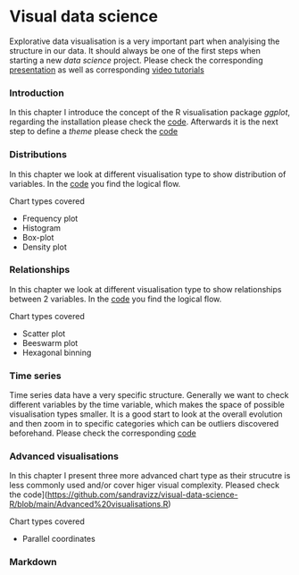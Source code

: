 # Visual data science

Explorative data visualisation is a very important part when analyising the structure in our data. It should always be one of the first steps when starting a new *data science* project. Please check the corresponding [presentation](https://slides.com/sandraviz/rggplot2/embed?style=light) as well as corresponding [video tutorials](https://youtube.com/playlist?list=PL53pYdoYDFiv2PFCiuXR53PZj9bZrZpyp)

### Introduction 

In this chapter I introduce the concept of the R visualisation package *ggplot*, regarding the installation please check the [code](https://github.com/sandravizz/Visual-data-science-R/blob/main/R-%20Installations). Afterwards it is the next step to define a *theme* please check the [code](https://github.com/sandravizz/visual-data-science-R/blob/main/Themes.R) 

### Distributions 

In this chapter we look at different visualisation type to show distribution of variables. In the [code](https://github.com/sandravizz/Visual-data-science-R/blob/main/R-%20Distributions) you find the logical flow. 

Chart types covered

- Frequency plot 
- Histogram 
- Box-plot
- Density plot

### Relationships 

In this chapter we look at different visualisation type to show relationships between 2 variables. In the [code](https://github.com/sandravizz/Visual-data-science-R/blob/main/R-%20Explorative%20analysis) you find the logical flow. 

Chart types covered

- Scatter plot 
- Beeswarm plot 
- Hexagonal binning

### Time series 

Time series data have a very specific structure. Generally we want to check different variables by the time variable, which makes the space of possible visualisation types smaller. It is a good start to look at the overall evolution and then zoom in to specific categories which can be outliers discovered beforehand. Please check the corresponding [code](https://github.com/sandravizz/visual-data-science-R/blob/main/Time%20series.R) 

### Advanced visualisations 

In this chapter I present three more advanced chart type as their strucutre is less commonly used and/or cover higer visual complexity. Pleased check the code](https://github.com/sandravizz/visual-data-science-R/blob/main/Advanced%20visualisations.R) 

Chart types covered

- Parallel coordinates 

### Markdown 

